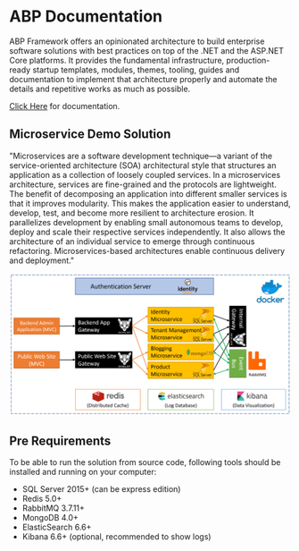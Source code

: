 # ABP Documentation
ABP Framework offers an opinionated architecture to build enterprise software solutions with best practices on top of the .NET and the ASP.NET Core platforms. It provides the fundamental infrastructure, production-ready startup templates, modules, themes, tooling, guides and documentation to implement that architecture properly and automate the details and repetitive works as much as possible.

[Click Here](https://docs.abp.io/en/abp/latest/Samples/Microservice-Demo) for documentation.

## Microservice Demo Solution
"Microservices are a software development technique—a variant of the service-oriented architecture (SOA) architectural style that structures an application as a collection of loosely coupled services. In a microservices architecture, services are fine-grained and the protocols are lightweight. The benefit of decomposing an application into different smaller services is that it improves modularity. This makes the application easier to understand, develop, test, and become more resilient to architecture erosion. It parallelizes development by enabling small autonomous teams to develop, deploy and scale their respective services independently. It also allows the architecture of an individual service to emerge through continuous refactoring. Microservices-based architectures enable continuous delivery and deployment."

![abp architecture](https://raw.githubusercontent.com/abpframework/abp/rel-5.0/docs/en/images/microservice-sample-diagram-3.png)

## Pre Requirements
To be able to run the solution from source code, following tools should be installed and running on your computer:

- SQL Server 2015+ (can be express edition)
- Redis 5.0+
- RabbitMQ 3.7.11+
- MongoDB 4.0+
- ElasticSearch 6.6+
- Kibana 6.6+ (optional, recommended to show logs)
